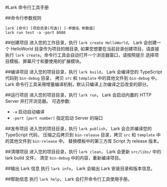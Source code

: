 ﻿#Lark 命令行工具手册

##命令行参数规则

`lark [命令] [项目目录(可选)] [-参数名 参数值]`<br/>
`lark run test -a -port 8080`

##创建项目
进入您的工作目录，执行 `lark create HelloWorld`， Lark 会创建一个 HelloWorld 目录作为项目的根目录, 
如果您想要在当前目录创建项目，请直接执行 `lark create`。命令行工具会自动打开一个浏览器窗口，请按照提示
选择项目模板、屏幕尺寸和要使用的扩展模块。

##编译项目
进入您的项目目录，执行 `lark build`， Lark 会编译您的 TypeScript 代码到 `bin-debug` 目录，
拷贝 `src` 和 `template` 中的其他文件到 `bin-debug` 中。<br/>
Lark 命令行工具采用增量编译机制，默认只编译上次编译之后改变的部分。

##运行项目
进入您的项目目录，执行 `lark run`， Lark 会启动内置的 HTTP Server 并打开浏览器。
可选参数:
* `-a` 启动自动编译
* `-port [port number]` 指定启动 Server 的端口

##发布项目
进入您的项目目录，执行 `lark publish`， Lark 会合并编译您的 TypeScript 代码，
压缩之后拷贝到 `bin-release` 目录，拷贝 `src` 和 `template` 中的其他文件到 `bin-release` 中。
替换模板中的第三方库 Script 为 release 版本。

##清理项目
进入您的项目目录，执行 `lark clean`， Lark 会更新 `src/libs/` 中的 lark build 文件，
清空 `bin-debug` 中的内容，重新编译项目。

##输出 Lark 信息
执行 `lark info`， Lark 会输出 Lark 安装目录和版本信息。

##帮助信息
执行 `lark help`， Lark 会打开命令行工具使用手册。